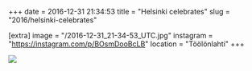 +++
date = 2016-12-31 21:34:53
title = "Helsinki celebrates"
slug = "2016/helsinki-celebrates"

[extra]
image = "/2016-12-31_21-34-53_UTC.jpg"
instagram = "https://instagram.com/p/BOsmDooBcLB"
location = "Töölönlahti"
+++

<img src="/2016-12-31_21-34-53_UTC.jpg" />
